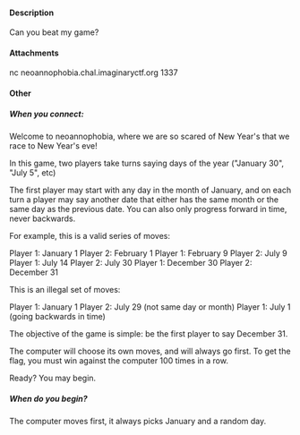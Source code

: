 #### Description
Can you beat my game?

#### Attachments
nc neoannophobia.chal.imaginaryctf.org 1337


#### Other
##### When you connect:
Welcome to neoannophobia, where we are so scared of New Year's that we race to New Year's eve!

In this game, two players take turns saying days of the year ("January 30", "July 5", etc)

The first player may start with any day in the month of January, and on each turn a player may say another date that either has the same month or the same day as the previous date. You can also only progress forward in time, never backwards.

For example, this is a valid series of moves:

Player 1: January 1
Player 2: February 1
Player 1: February 9
Player 2: July 9
Player 1: July 14
Player 2: July 30
Player 1: December 30
Player 2: December 31

This is an illegal set of moves:

Player 1: January 1
Player 2: July 29 (not same day or month)
Player 1: July 1 (going backwards in time)

The objective of the game is simple: be the first player to say December 31.

The computer will choose its own moves, and will always go first. To get the flag, you must win against the computer 100 times in a row.

Ready? You may begin.




##### When do you begin?
The computer moves first, it always picks January and a random day.
